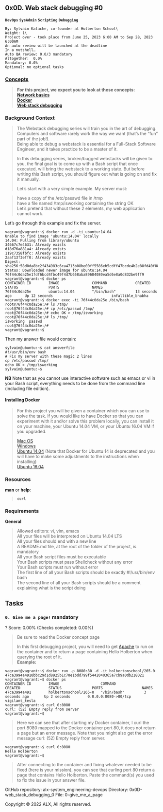 ## 0x0D. Web stack debugging #0
**`DevOps`** **`SysAdmin`** **`Scripting`** **`Debugging`**
```
By: Sylvain Kalache, co-founder at Holberton School\
Weight: 1\
Project over - took place from June 25, 2023 6:00 AM to Sep 28, 2023 6:00AM  
An auto review will be launched at the deadline  
In a nutshell…  
Auto QA review: 0.0/3 mandatory  
Altogether:  0.0%  
Mandatory: 0.0%  
Optional: no optional tasks  
```
### [**Concepts**](concept/)
> **For this project, we expect you to look at these concepts:**  
> **[Network basics](concept/networkBasics.md)**  
> **[Docker](concept/docker.md)**  
> **[Web stack debugging](concept/webstackDebugging.md)**  

### **Background Context**  
> The Webstack debugging series will train you in the art of debugging. Computers and software rarely work the way we want (that’s the “fun” part of the job!).  
> Being able to debug a webstack is essential for a Full-Stack Software Engineer, and it takes practice to be a master of it.  
> 
> In this debugging series, broken/bugged webstacks will be given to you, the final goal is to come up with a Bash script that once executed, will bring the webstack to a working state. But before writing this Bash script, you should figure out what is going on and fix it manually.  
> 
> Let’s start with a very simple example. My server must:  

> have a copy of the /etc/passwd file in /tmp  
> have a file named /tmp/isworking containing the string OK  
> Let’s pretend that without these 2 elements, my web application cannot work.  

Let’s go through this example and fix the server.  
```
vagrant@vagrant:~$ docker run -d -ti ubuntu:14.04
Unable to find image 'ubuntu:14.04' locally
14.04: Pulling from library/ubuntu
34667c7e4631: Already exists
d18d76a881a4: Already exists
119c7358fbfc: Already exists
2aaf13f3eff0: Already exists
Digest: sha256:58d0da8bc2f434983c6ca4713b08be00ff5586eb5cdff47bcde4b2e88fd40f88
Status: Downloaded newer image for ubuntu:14.04
76f44c0da25e1fdf6bcd4fbc49f4d7b658aba89684080ea5d6e8a0d832be9ff9
vagrant@vagrant:~$ docker ps
CONTAINER ID        IMAGE               COMMAND             CREATED             STATUS              PORTS               NAMES
76f44c0da25e        ubuntu:14.04        "/bin/bash"         13 seconds ago      Up 12 seconds                           infallible_bhabha
vagrant@vagrant:~$ docker exec -ti 76f44c0da25e /bin/bash
root@76f44c0da25e:/# ls /tmp/
root@76f44c0da25e:/# cp /etc/passwd /tmp/
root@76f44c0da25e:/# echo OK > /tmp/isworking
root@76f44c0da25e:/# ls /tmp/
isworking  passwd
root@76f44c0da25e:/#
vagrant@vagrant:~$
```
Then my answer file would contain:
```
sylvain@ubuntu:~$ cat answerfile
#!/usr/bin/env bash
# Fix my server with these magic 2 lines
cp /etc/passwd /tmp/
echo OK > /tmp/isworking
sylvain@ubuntu:~$
```
**NB** Note that as you cannot use interactive software such as emacs or vi in your Bash script, everything needs to be done from the command line (including file edition).

#### Installing Docker
> For this project you will be given a container which you can use to solve the task. If you would like to have Docker so that you can experiment with it and/or solve this problem locally, you can install it on your machine, your Ubuntu 14.04 VM, or your Ubuntu 16.04 VM if you upgraded.  
> 
> [Mac OS](https://docs.docker.com/desktop/install/mac-install/)  
> [Windows](https://docs.docker.com/desktop/install/windows-install/)  
> [Ubuntu 14.04](https://www.liquidweb.com/kb/how-to-install-docker-on-ubuntu-14-04-lts/) (Note that Docker for Ubuntu 14 is deprecated and you will have to make some adjustments to the instructions when installing)  
> [Ubuntu 16.04](https://www.digitalocean.com/community/tutorials/how-to-install-and-use-docker-on-ubuntu-16-04)  

### **Resources**
**man** or **help**:
> **`curl`**  
### **Requirements**
**General**  
> Allowed editors: vi, vim, emacs  
> All your files will be interpreted on Ubuntu 14.04 LTS  
> All your files should end with a new line  
> A README.md file, at the root of the folder of the project, is mandatory  
> All your Bash script files must be executable  
> Your Bash scripts must pass Shellcheck without any error  
> Your Bash scripts must run without error  
> The first line of all your Bash scripts should be exactly #!/usr/bin/env bash  
> The second line of all your Bash scripts should be a comment explaining what is the script doing  

## Tasks
### **`0. Give me a page!`** mandatory
? Score: 0.00% (Checks completed: 0.00%)  
> Be sure to read the Docker concept page  
> 
> In this first debugging project, you will need to get [Apache](https://en.wikipedia.org/wiki/Apache_HTTP_Server) to run on the container and to return a page containing Hello Holberton when querying the root of it.  
**Example:**  
```
vagrant@vagrant:~$ docker run -p 8080:80 -d -it holbertonschool/265-0
47ca3994a4910bbc29d1d8925b1c70e1bdd799f5442040365a7cb9a0db218021
vagrant@vagrant:~$ docker ps
CONTAINER ID        IMAGE                   COMMAND             CREATED             STATUS              PORTS                  NAMES
47ca3994a491        holbertonschool/265-0   "/bin/bash"         3 seconds ago       Up 2 seconds        0.0.0.0:8080->80/tcp   vigilant_tesla
vagrant@vagrant:~$ curl 0:8080
curl: (52) Empty reply from server
vagrant@vagrant:~$
```
> Here we can see that after starting my Docker container, I curl the port 8080 mapped to the Docker container port 80, it does not return a page but an error message. Note that you might also get the error message curl: (52) Empty reply from server.
```
vagrant@vagrant:~$ curl 0:8080
Hello Holberton
vagrant@vagrant:~$
```
> After connecting to the container and fixing whatever needed to be fixed (here is your mission), you can see that curling port 80 return a page that contains Hello Holberton. Paste the command(s) you used to fix the issue in your answer file.

GitHub repository: alx-system_engineering-devops
Directory: 0x0D-web_stack_debugging_0
File: 0-give_me_a_page
     
Copyright © 2022 ALX, All rights reserved.

